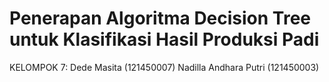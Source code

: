 # Penerapan Algoritma Decision Tree untuk Klasifikasi Hasil Produksi Padi

KELOMPOK 7:
Dede Masita (121450007)
Nadilla Andhara Putri (121450003)


